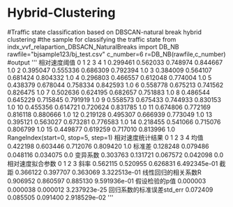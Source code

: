 # Hybrid-Clustering
#Traffic state classification based on DBSCAN-natural break hybrid clustering
#the sample for classifying the traffic state
from indx_vvf_relapartion_DBSACN_NaturalBreaks import DB_NB
rawfile="bjsample123/bj_test.csv"
c_number=6
r=DB_NB(rawfile,c_number)
#output
'''
相对速度阈值
           0         1         2         3    4
1   0.299461  0.562033  0.748974  0.844667  1.0
2   0.395047  0.555336  0.686309  0.792394  1.0
3   0.384009  0.564107  0.681424  0.804332  1.0
4   0.296803  0.466557  0.612048  0.774004  1.0
5   0.438379  0.678044  0.758334  0.842593  1.0
6   0.558778  0.675213  0.741562  0.826475  1.0
7   0.502636  0.624195  0.682657  0.751883  1.0
8   0.486544  0.645229  0.715845  0.791919  1.0
9   0.558573  0.675433  0.744933  0.830153  1.0
10  0.455356  0.614721  0.720624  0.831785  1.0
11  0.674806  0.772169  0.816118  0.880666  1.0
12  0.219128  0.495307  0.666939  0.773049  1.0
13  0.395121  0.563027  0.673281  0.776583  1.0
14  0.218455  0.541066  0.715076  0.806799  1.0
15  0.449877  0.619259  0.717010  0.813996  1.0
RangeIndex(start=0, stop=5, step=1)
相对速度统计结果
             0         1         2         3    4
均值    0.422198  0.603446  0.712076  0.809420  1.0
标准差   0.128248  0.079486  0.048116  0.034075  0.0
变异系数  0.303763  0.131721  0.067572  0.042098  0.0
相对速度拟合参数
                         0         1         2             3
斜率                0.562115  0.520955  0.626831  6.492345e-01
截距                0.366122  0.397707  0.363069  3.322513e-01
线性回归的相关系数R        0.906952  0.860597  0.885130  9.591936e-01
假设检验的p值           0.000003  0.000038  0.000012  3.237923e-25
回归系数的标准误差std_err  0.072409  0.085505  0.091400  2.918529e-02
'''

